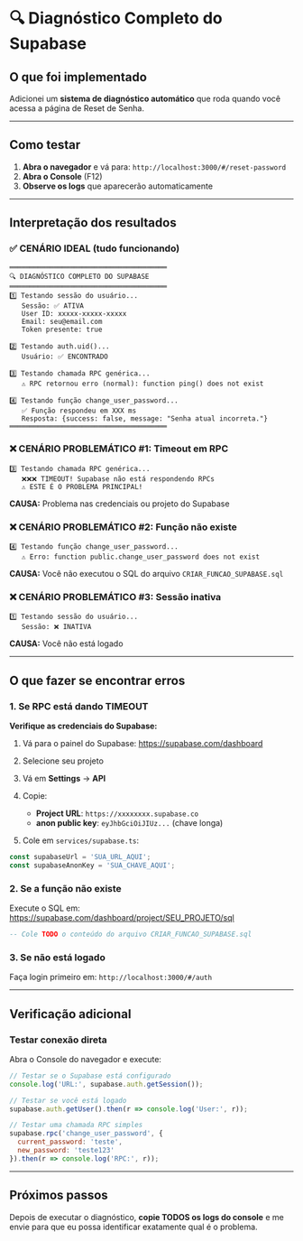 # 🔍 Diagnóstico Completo do Supabase

## O que foi implementado

Adicionei um **sistema de diagnóstico automático** que roda quando você acessa a página de Reset de Senha.

---

## Como testar

1. **Abra o navegador** e vá para: `http://localhost:3000/#/reset-password`
2. **Abra o Console** (F12)
3. **Observe os logs** que aparecerão automaticamente

---

## Interpretação dos resultados

### ✅ CENÁRIO IDEAL (tudo funcionando)
```
═══════════════════════════════════════
🔍 DIAGNÓSTICO COMPLETO DO SUPABASE
═══════════════════════════════════════
1️⃣ Testando sessão do usuário...
   Sessão: ✅ ATIVA
   User ID: xxxxx-xxxxx-xxxxx
   Email: seu@email.com
   Token presente: true

2️⃣ Testando auth.uid()...
   Usuário: ✅ ENCONTRADO

3️⃣ Testando chamada RPC genérica...
   ⚠️ RPC retornou erro (normal): function ping() does not exist

4️⃣ Testando função change_user_password...
   ✅ Função respondeu em XXX ms
   Resposta: {success: false, message: "Senha atual incorreta."}
═══════════════════════════════════════
```

### ❌ CENÁRIO PROBLEMÁTICO #1: Timeout em RPC
```
3️⃣ Testando chamada RPC genérica...
   ❌❌❌ TIMEOUT! Supabase não está respondendo RPCs
   ⚠️ ESTE É O PROBLEMA PRINCIPAL!
```
**CAUSA:** Problema nas credenciais ou projeto do Supabase

### ❌ CENÁRIO PROBLEMÁTICO #2: Função não existe
```
4️⃣ Testando função change_user_password...
   ⚠️ Erro: function public.change_user_password does not exist
```
**CAUSA:** Você não executou o SQL do arquivo `CRIAR_FUNCAO_SUPABASE.sql`

### ❌ CENÁRIO PROBLEMÁTICO #3: Sessão inativa
```
1️⃣ Testando sessão do usuário...
   Sessão: ❌ INATIVA
```
**CAUSA:** Você não está logado

---

## O que fazer se encontrar erros

### 1. Se RPC está dando TIMEOUT

**Verifique as credenciais do Supabase:**

1. Vá para o painel do Supabase: https://supabase.com/dashboard
2. Selecione seu projeto
3. Vá em **Settings** → **API**
4. Copie:
   - **Project URL**: `https://xxxxxxxx.supabase.co`
   - **anon public key**: `eyJhbGciOiJIUz...` (chave longa)

5. Cole em `services/supabase.ts`:
```typescript
const supabaseUrl = 'SUA_URL_AQUI';
const supabaseAnonKey = 'SUA_CHAVE_AQUI';
```

### 2. Se a função não existe

Execute o SQL em: https://supabase.com/dashboard/project/SEU_PROJETO/sql

```sql
-- Cole TODO o conteúdo do arquivo CRIAR_FUNCAO_SUPABASE.sql
```

### 3. Se não está logado

Faça login primeiro em: `http://localhost:3000/#/auth`

---

## Verificação adicional

### Testar conexão direta

Abra o Console do navegador e execute:

```javascript
// Testar se o Supabase está configurado
console.log('URL:', supabase.auth.getSession());

// Testar se você está logado
supabase.auth.getUser().then(r => console.log('User:', r));

// Testar uma chamada RPC simples
supabase.rpc('change_user_password', {
  current_password: 'teste',
  new_password: 'teste123'
}).then(r => console.log('RPC:', r));
```

---

## Próximos passos

Depois de executar o diagnóstico, **copie TODOS os logs do console** e me envie para que eu possa identificar exatamente qual é o problema.

